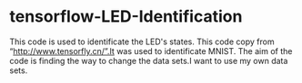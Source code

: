 # tensorflow-LED-Identification
This code is used to identificate the LED's states.
This code copy from “http://www.tensorfly.cn/”.It was used to identificate MNIST.
The aim of the code is finding the way to change the data sets.I want to use my own data sets.
